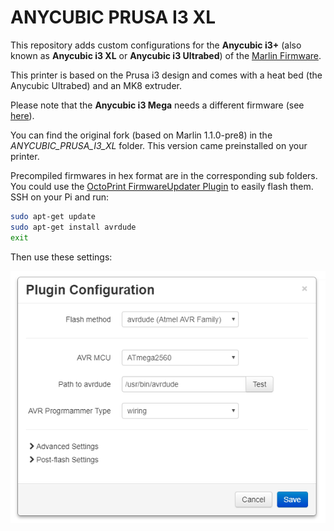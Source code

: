 # ANYCUBIC PRUSA I3 XL

This repository adds custom configurations for the **Anycubic i3+** (also known as **Anycubic i3 XL** or **Anycubic i3 Ultrabed**) of the [Marlin Firmware](http://marlinfw.org/).

This printer is based on the Prusa i3 design and comes with a heat bed (the Anycubic Ultrabed) and an MK8 extruder.

Please note that the **Anycubic i3 Mega** needs a different firmware (see [here](https://github.com/ANYCUBIC-3D/I3-MEGA)).

You can find the original fork (based on Marlin 1.1.0-pre8) in the *ANYCUBIC_PRUSA_I3_XL* folder. This version came preinstalled on your printer.

Precompiled firmwares in hex format are in the corresponding sub folders. You could use the [OctoPrint FirmwareUpdater Plugin](https://github.com/OctoPrint/OctoPrint-FirmwareUpdater) to easily flash them. SSH on your Pi and run:

```bash
sudo apt-get update
sudo apt-get install avrdude
exit
```

Then use these settings:

<img src="avrdude-settings.png" />
